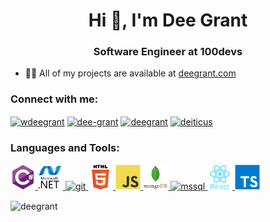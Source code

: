 <h1 align="center">Hi 👋, I'm Dee Grant</h1>
<h3 align="center">Software Engineer at 100devs</h3>

- 👨‍💻 All of my projects are available at [deegrant.com](https://www.deegrant.com)

<h3 align="left">Connect with me:</h3>
<p align="left">
<a href="https://twitter.com/wdeegrant" target="blank"><img align="center" src="https://cdn.jsdelivr.net/npm/simple-icons@3.0.1/icons/twitter.svg" alt="wdeegrant" height="30" width="40" /></a>
<a href="https://linkedin.com/in/dee-grant" target="blank"><img align="center" src="https://cdn.jsdelivr.net/npm/simple-icons@3.0.1/icons/linkedin.svg" alt="dee-grant" height="30" width="40" /></a>
<a href="https://stackoverflow.com/users/15147194" target="blank"><img align="center" src="https://cdn.jsdelivr.net/npm/simple-icons@3.0.1/icons/stackoverflow.svg" alt="deegrant" height="30" width="40" /></a>
<a href="https://www.leetcode.com/deiticus" target="blank"><img align="center" src="https://cdn.jsdelivr.net/npm/simple-icons@3.0.1/icons/leetcode.svg" alt="deiticus" height="30" width="40" /></a>
</p>

<h3 align="left">Languages and Tools:</h3>
<p align="left"> <a href="https://www.w3schools.com/cs/" target="_blank"> <img src="https://raw.githubusercontent.com/devicons/devicon/master/icons/csharp/csharp-original.svg" alt="csharp" width="40" height="40"/> </a> <a href="https://dotnet.microsoft.com/" target="_blank"> <img src="https://raw.githubusercontent.com/devicons/devicon/master/icons/dot-net/dot-net-original-wordmark.svg" alt="dotnet" width="40" height="40"/> </a> <a href="https://git-scm.com/" target="_blank"> <img src="https://www.vectorlogo.zone/logos/git-scm/git-scm-icon.svg" alt="git" width="40" height="40"/> </a> <a href="https://www.w3.org/html/" target="_blank"> <img src="https://raw.githubusercontent.com/devicons/devicon/master/icons/html5/html5-original-wordmark.svg" alt="html5" width="40" height="40"/> </a> <a href="https://developer.mozilla.org/en-US/docs/Web/JavaScript" target="_blank"> <img src="https://raw.githubusercontent.com/devicons/devicon/master/icons/javascript/javascript-original.svg" alt="javascript" width="40" height="40"/> </a> <a href="https://www.mongodb.com/" target="_blank"> <img src="https://raw.githubusercontent.com/devicons/devicon/master/icons/mongodb/mongodb-original-wordmark.svg" alt="mongodb" width="40" height="40"/> </a> <a href="https://www.microsoft.com/en-us/sql-server" target="_blank"> <img src="https://cdn.worldvectorlogo.com/logos/microsoft-sql-server.svg" alt="mssql" width="40" height="40"/> </a> <a href="https://reactjs.org/" target="_blank"> <img src="https://raw.githubusercontent.com/devicons/devicon/master/icons/react/react-original-wordmark.svg" alt="react" width="40" height="40"/> </a> <a href="https://www.typescriptlang.org/" target="_blank"> <img src="https://raw.githubusercontent.com/devicons/devicon/master/icons/typescript/typescript-original.svg" alt="typescript" width="40" height="40"/> </a> </p>

<p><img align="center" src="https://github-readme-streak-stats.herokuapp.com/?user=deegrant&" alt="deegrant" /></p>

